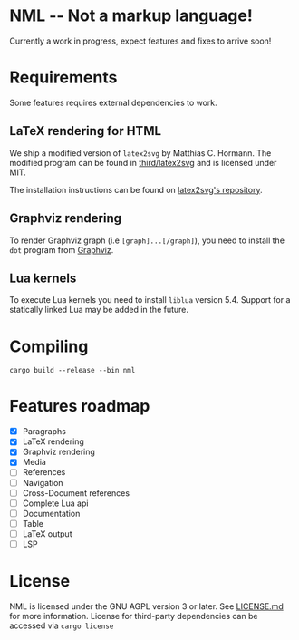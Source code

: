 # NML -- Not a markup language!

Currently a work in progress, expect features and fixes to arrive soon!

# Requirements

Some features requires external dependencies to work.

## LaTeX rendering for HTML

We ship a modified version of `latex2svg` by Matthias C. Hormann.
The modified program can be found in [third/latex2svg](third/latex2svg) and is licensed under MIT.

The installation instructions can be found on [latex2svg's repository](https://github.com/Moonbase59/latex2svg).

## Graphviz rendering

To render Graphviz graph (i.e `[graph]...[/graph]`),
you need to install the `dot` program from [Graphviz](https://graphviz.org/).

## Lua kernels

To execute Lua kernels you need to install `liblua` version 5.4.
Support for a statically linked Lua may be added in the future.

# Compiling

```
cargo build --release --bin nml
```

# Features roadmap

 - [x] Paragraphs
 - [x] LaTeX rendering
 - [x] Graphviz rendering
 - [x] Media
 - [ ] References
 - [ ] Navigation
 - [ ] Cross-Document references
 - [ ] Complete Lua api
 - [ ] Documentation
 - [ ] Table
 - [ ] LaTeX output
 - [ ] LSP

# License

NML is licensed under the GNU AGPL version 3 or later. See [LICENSE.md](LICENSE.md) for more information.
License for third-party dependencies can be accessed via `cargo license`
